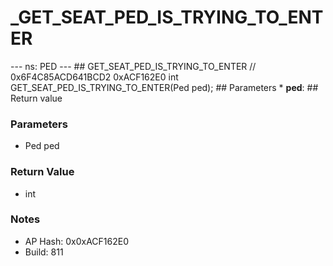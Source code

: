 # _GET_SEAT_PED_IS_TRYING_TO_ENTER

--- ns: PED --- ## GET_SEAT_PED_IS_TRYING_TO_ENTER  // 0x6F4C85ACD641BCD2 0xACF162E0 int GET_SEAT_PED_IS_TRYING_TO_ENTER(Ped ped);   ## Parameters * **ped**:  ## Return value

### Parameters
* Ped ped

### Return Value
* int

### Notes
* AP Hash: 0x0xACF162E0
* Build: 811

